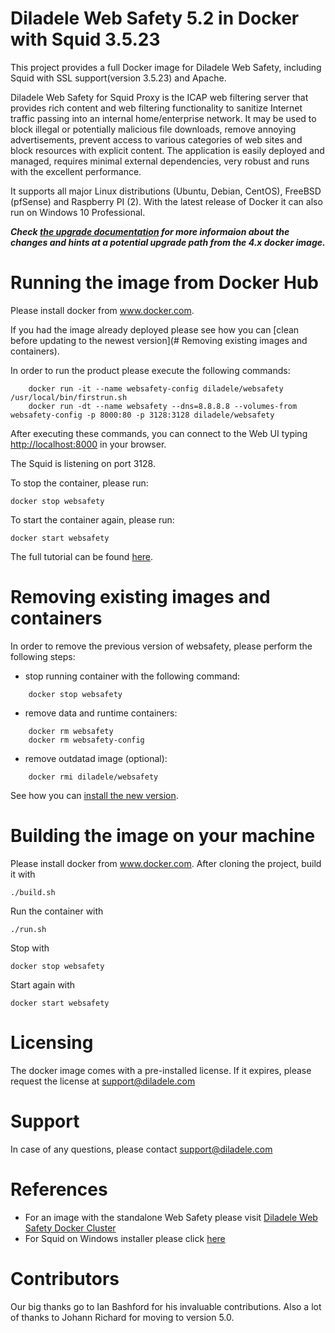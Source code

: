 Diladele Web Safety 5.2 in Docker with Squid 3.5.23
===================================================

This project provides a full Docker image for Diladele Web Safety, including Squid with SSL support(version 3.5.23) and Apache.

Diladele Web Safety for Squid Proxy is the ICAP web filtering server that provides rich content and web filtering functionality to sanitize Internet traffic passing into an internal home/enterprise network. It may be used to block illegal or potentially malicious file downloads, remove annoying advertisements, prevent access to various categories of web sites and block resources with explicit content. The application is easily deployed and managed, requires minimal external dependencies, very robust and runs with the excellent performance. 

It supports all major Linux distributions (Ubuntu, Debian, CentOS), FreeBSD (pfSense) and Raspberry PI (2). With the latest release of Docker it can also run on Windows 10 Professional.

***Check [the upgrade documentation](https://docs.diladele.com/administrator_guide_5_2/upgrade/index.html) for more informaion about the changes and hints at a potential upgrade path from the 4.x docker image.***

# Running the image from Docker Hub

Please install docker from www.docker.com.

If you had the image already deployed please see how you can [clean before updating to the newest version](# Removing existing images and containers).

In order to run the product please execute the following commands:
```
    docker run -it --name websafety-config diladele/websafety /usr/local/bin/firstrun.sh
    docker run -dt --name websafety --dns=8.8.8.8 --volumes-from websafety-config -p 8000:80 -p 3128:3128 diladele/websafety
```
After executing these commands, you can connect to the Web UI typing [http://localhost:8000](http://localhost:8000) in your browser.

The Squid is listening on port 3128. 

To stop the container, please run:

    docker stop websafety

To start the container again, please run:

    docker start websafety

The full tutorial can be found [here](https://docs.diladele.com/docker/docker_windows_10/index.html).

# Removing existing images and containers

In order to remove the previous version of websafety, please perform the following steps:
  * stop running container with the following command:
```
    docker stop websafety
```

  * remove data and runtime containers:
```
    docker rm websafety 
    docker rm websafety-config
```

  * remove outdatad image (optional):
```
    docker rmi diladele/websafety
```
See how you can [install the new version](#Running-the-image-from-Docker-Hub).

# Building the image on your machine

Please install docker from www.docker.com.
After cloning the project, build it with

    ./build.sh

Run the container with

    ./run.sh

Stop with

    docker stop websafety

Start again with

    docker start websafety


# Licensing

The docker image comes with a pre-installed license. If it expires, please request the license at support@diladele.com

# Support

In case of any questions, please contact support@diladele.com

# References

* For an image with the standalone Web Safety please visit [Diladele Web Safety Docker Cluster](https://github.com/diladele/docker-cluster)
* For Squid on Windows installer please click [here](https://github.com/diladele/squid3-windows)

# Contributors

Our big thanks go to Ian Bashford for his invaluable contributions. Also a lot of thanks to Johann Richard for moving to version 5.0.
